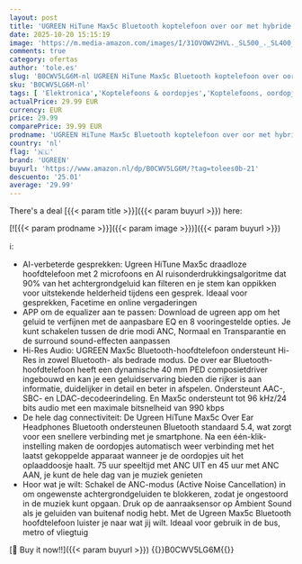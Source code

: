 ```yaml
---
layout: post
title: 'UGREEN HiTune Max5c Bluetooth koptelefoon over oor met hybride actieve ruisonderdrukking  hi-res audio  LDAC  75h batterij  Bluetooth 5.4  Spatial Audio  EQ in app  dubbele aansluiting  zwart '
date: 2025-10-20 15:15:19
image: 'https://m.media-amazon.com/images/I/31OVOWV2HVL._SL500_._SL400_.jpg'
comments: true
category: ofertas
author: 'tole.es'
slug: 'B0CWV5LG6M-nl UGREEN HiTune Max5c Bluetooth koptelefoon over oor met...'
sku: 'B0CWV5LG6M-nl'
tags: [ 'Elektronica','Koptelefoons & oordopjes','Koptelefoons, oordopjes & accessoires','Oordopjes','ugreen','🇳🇱', ]
actualPrice: 29.99 EUR
currency: EUR
price: 29.99
comparePrice: 39.99 EUR
prodname: 'UGREEN HiTune Max5c Bluetooth koptelefoon over oor met hybride actieve ruisonderdrukking  hi-res audio  LDAC  75h batterij  Bluetooth 5.4  Spatial Audio  EQ in app  dubbele aansluiting  zwart '
country: 'nl'
flag: '🇳🇱'
brand: 'UGREEN'
buyurl: 'https://www.amazon.nl/dp/B0CWV5LG6M/?tag=tolees0b-21'
descuento: '25.01'
average: '29.99'
---
```


There's a deal [{{< param title >}}]({{< param buyurl >}})  here:

[![{{< param prodname >}}]({{< param image >}})]({{< param buyurl >}})

ℹ️:

- AI-verbeterde gesprekken: Ugreen HiTune Max5c draadloze hoofdtelefoon met 2 microfoons en AI ruisonderdrukkingsalgoritme dat 90% van het achtergrondgeluid kan filteren en je stem kan oppikken voor uitstekende helderheid tijdens een gesprek. Ideaal voor gesprekken, Facetime en online vergaderingen
- APP om de equalizer aan te passen: Download de ugreen app om het geluid te verfijnen met de aanpasbare EQ en 8 vooringestelde opties. Je kunt schakelen tussen de drie modi ANC, Normaal en Transparantie en de surround sound-effecten aanpassen
- Hi-Res Audio: UGREEN Max5c Bluetooth-hoofdtelefoon ondersteunt Hi-Res in zowel Bluetooth- als bedrade modus. De over ear Bluetooth-hoofdtelefoon heeft een dynamische 40 mm PED composietdriver ingebouwd en kan je een geluidservaring bieden die rijker is aan informatie, duidelijker in detail en beter in afspelen. Ondersteunt AAC-, SBC- en LDAC-decodeerindeling. En Max5c ondersteunt tot 96 kHz/24 bits audio met een maximale bitsnelheid van 990 kbps
- De hele dag connectiviteit: De Ugreen HiTune Max5c Over Ear Headphones Bluetooth ondersteunen Bluetooth standaard 5.4, wat zorgt voor een snellere verbinding met je smartphone. Na een één-klik-instelling maken de oordopjes automatisch weer verbinding met het laatst gekoppelde apparaat wanneer je de oordopjes uit het oplaaddoosje haalt. 75 uur speeltijd met ANC UIT en 45 uur met ANC AAN, je kunt de hele dag van je muziek genieten
- Hoor wat je wilt: Schakel de ANC-modus (Active Noise Cancellation) in om ongewenste achtergrondgeluiden te blokkeren, zodat je ongestoord in de muziek kunt opgaan. Druk op de aanraaksensor op Ambient Sound als je geluiden van buitenaf nodig hebt. Met de Ugreen Max5c Bluetooth hoofdtelefoon luister je naar wat jij wilt. Ideaal voor gebruik in de bus, metro of vliegtuig

[🛒 Buy it now!!]({{< param buyurl >}})
{{<world>}}B0CWV5LG6M{{</world>}}
